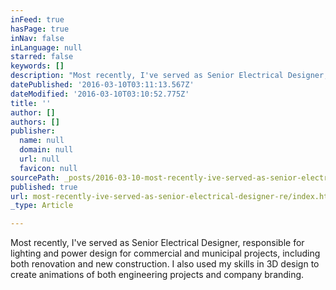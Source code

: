 ```yaml
---
inFeed: true
hasPage: true
inNav: false
inLanguage: null
starred: false
keywords: []
description: "Most recently, I've served as Senior Electrical Designer, responsible for lighting and power design for\_commercial and municipal projects, including both renovation and new construction. I also used my skills in 3D animation to create\_"
datePublished: '2016-03-10T03:11:13.567Z'
dateModified: '2016-03-10T03:10:52.775Z'
title: ''
author: []
authors: []
publisher:
  name: null
  domain: null
  url: null
  favicon: null
sourcePath: _posts/2016-03-10-most-recently-ive-served-as-senior-electrical-designer-re.md
published: true
url: most-recently-ive-served-as-senior-electrical-designer-re/index.html
_type: Article

---
```

Most recently, I've served as Senior Electrical Designer, responsible for lighting and power design for commercial and municipal projects, including both renovation and new construction. I also used my skills in 3D design to create animations of both engineering projects and company branding.
